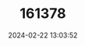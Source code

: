 ---
title: "161378"
category: "Carcharhinus acronotus"
draft: false
date: 2024-02-22 13:03:52
languages:
  English: ["Blacknose Shark"]
---